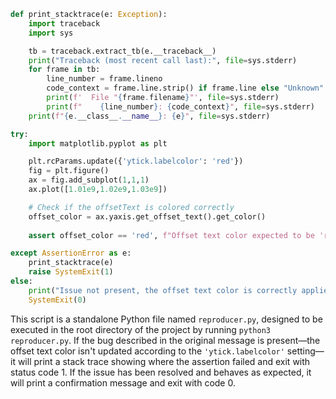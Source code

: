 ```python
def print_stacktrace(e: Exception):
    import traceback
    import sys

    tb = traceback.extract_tb(e.__traceback__)
    print("Traceback (most recent call last):", file=sys.stderr)
    for frame in tb:
        line_number = frame.lineno
        code_context = frame.line.strip() if frame.line else "Unknown"
        print(f'  File "{frame.filename}"', file=sys.stderr)
        print(f"    {line_number}: {code_context}", file=sys.stderr)
    print(f"{e.__class__.__name__}: {e}", file=sys.stderr)

try:
    import matplotlib.pyplot as plt

    plt.rcParams.update({'ytick.labelcolor': 'red'})
    fig = plt.figure()
    ax = fig.add_subplot(1,1,1)
    ax.plot([1.01e9,1.02e9,1.03e9])

    # Check if the offsetText is colored correctly
    offset_color = ax.yaxis.get_offset_text().get_color()
    
    assert offset_color == 'red', f"Offset text color expected to be 'red', got '{offset_color}'"

except AssertionError as e:
    print_stacktrace(e)
    raise SystemExit(1)
else:
    print("Issue not present, the offset text color is correctly applied.")
    SystemExit(0)
```

This script is a standalone Python file named `reproducer.py`, designed to be executed in the root directory of the project by running `python3 reproducer.py`. If the bug described in the original message is present—the offset text color isn't updated according to the `'ytick.labelcolor'` setting—it will print a stack trace showing where the assertion failed and exit with status code 1. If the issue has been resolved and behaves as expected, it will print a confirmation message and exit with code 0.